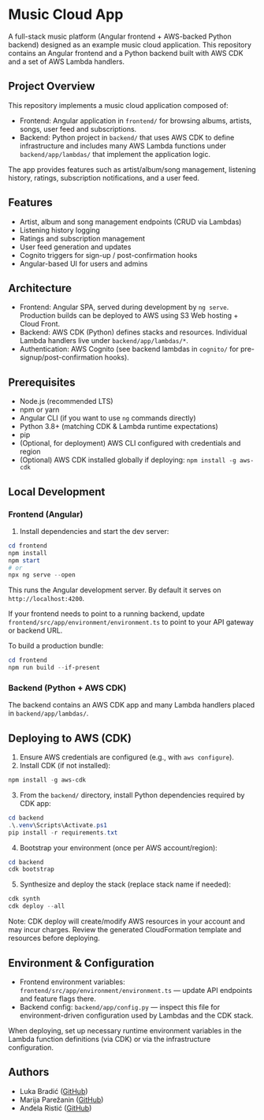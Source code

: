 # Music Cloud App

A full-stack music platform (Angular frontend + AWS-backed Python backend) designed as an example music cloud application. This repository contains an Angular frontend and a Python backend built with AWS CDK and a set of AWS Lambda handlers.

## Project Overview

This repository implements a music cloud application composed of:

- Frontend: Angular application in `frontend/` for browsing albums, artists, songs, user feed and subscriptions.
- Backend: Python project in `backend/` that uses AWS CDK to define infrastructure and includes many AWS Lambda functions under `backend/app/lambdas/` that implement the application logic.

The app provides features such as artist/album/song management, listening history, ratings, subscription notifications, and a user feed.

## Features

- Artist, album and song management endpoints (CRUD via Lambdas)
- Listening history logging
- Ratings and subscription management
- User feed generation and updates
- Cognito triggers for sign-up / post-confirmation hooks
- Angular-based UI for users and admins

## Architecture

- Frontend: Angular SPA, served during development by `ng serve`. Production builds can be deployed to AWS using S3 Web hosting + Cloud Front.
- Backend: AWS CDK (Python) defines stacks and resources. Individual Lambda handlers live under `backend/app/lambdas/*`.
- Authentication: AWS Cognito (see backend lambdas in `cognito/` for pre-signup/post-confirmation hooks).

## Prerequisites

- Node.js (recommended LTS)
- npm or yarn
- Angular CLI (if you want to use `ng` commands directly)
- Python 3.8+ (matching CDK & Lambda runtime expectations)
- pip
- (Optional, for deployment) AWS CLI configured with credentials and region
- (Optional) AWS CDK installed globally if deploying: `npm install -g aws-cdk`

## Local Development

### Frontend (Angular)

1. Install dependencies and start the dev server:

```powershell
cd frontend
npm install
npm start
# or
npx ng serve --open
```

This runs the Angular development server. By default it serves on `http://localhost:4200`.

If your frontend needs to point to a running backend, update `frontend/src/app/environment/environment.ts` to point to your API gateway or backend URL.

To build a production bundle:

```powershell
cd frontend
npm run build --if-present
```

### Backend (Python + AWS CDK)

The backend contains an AWS CDK app and many Lambda handlers placed in `backend/app/lambdas/`.

## Deploying to AWS (CDK)

1. Ensure AWS credentials are configured (e.g., with `aws configure`).
2. Install CDK (if not installed):

```powershell
npm install -g aws-cdk
```

3. From the `backend/` directory, install Python dependencies required by CDK app:

```powershell
cd backend
.\.venv\Scripts\Activate.ps1
pip install -r requirements.txt
```

4. Bootstrap your environment (once per AWS account/region):

```powershell
cd backend
cdk bootstrap
```

5. Synthesize and deploy the stack (replace stack name if needed):

```powershell
cdk synth
cdk deploy --all
```

Note: CDK deploy will create/modify AWS resources in your account and may incur charges. Review the generated CloudFormation template and resources before deploying.

## Environment & Configuration

- Frontend environment variables: `frontend/src/app/environment/environment.ts` — update API endpoints and feature flags there.
- Backend config: `backend/app/config.py` — inspect this file for environment-driven configuration used by Lambdas and the CDK stack.

When deploying, set up necessary runtime environment variables in the Lambda function definitions (via CDK) or via the infrastructure configuration.

## Authors

- Luka Bradić ([GitHub](https://github.com/Bruda04))
- Marija Parežanin ([GitHub](https://github.com/marijaparezanin))
- Anđela Ristić ([GitHub](https://github.com/RisticAndjela))
